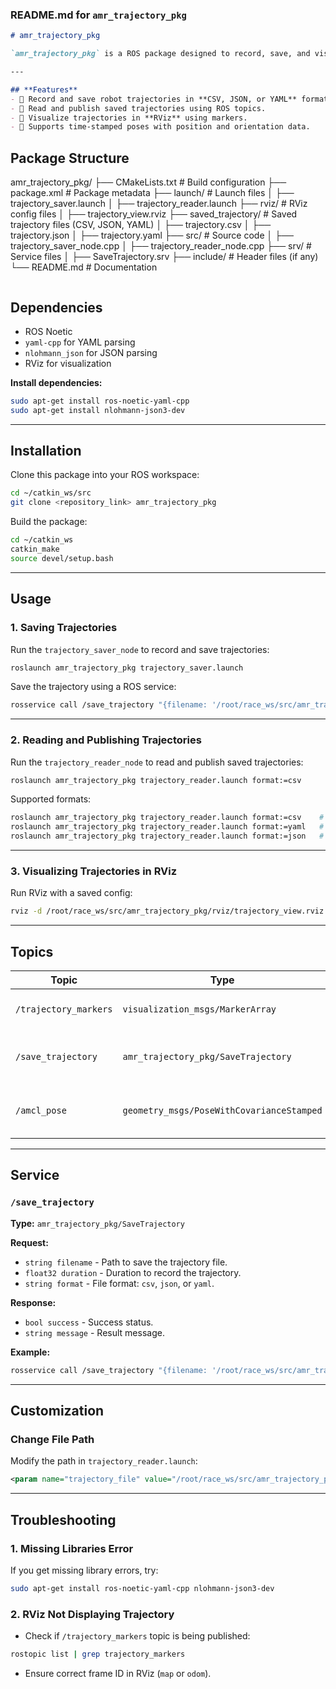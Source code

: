 ### **README.md for `amr_trajectory_pkg`**

```markdown
# amr_trajectory_pkg

`amr_trajectory_pkg` is a ROS package designed to record, save, and visualize the trajectory of an autonomous mobile robot (AMR). It supports multiple file formats (CSV, JSON, YAML) for saving and reading trajectories and provides RViz integration for visualization.

---

## **Features**
- 📌 Record and save robot trajectories in **CSV, JSON, or YAML** formats.
- 📌 Read and publish saved trajectories using ROS topics.
- 📌 Visualize trajectories in **RViz** using markers.
- 📌 Supports time-stamped poses with position and orientation data.

```
## **Package Structure**

amr_trajectory_pkg/
├── CMakeLists.txt          # Build configuration
├── package.xml             # Package metadata
├── launch/                 # Launch files
│   ├── trajectory_saver.launch
│   ├── trajectory_reader.launch
├── rviz/                   # RViz config files
│   ├── trajectory_view.rviz
├── saved_trajectory/       # Saved trajectory files (CSV, JSON, YAML)
│   ├── trajectory.csv
│   ├── trajectory.json
│   ├── trajectory.yaml
├── src/                    # Source code
│   ├── trajectory_saver_node.cpp
│   ├── trajectory_reader_node.cpp
├── srv/                    # Service files
│   ├── SaveTrajectory.srv
├── include/                # Header files (if any)
└── README.md               # Documentation
```

```
## **Dependencies**
- ROS Noetic
- `yaml-cpp` for YAML parsing
- `nlohmann_json` for JSON parsing
- RViz for visualization

**Install dependencies:**
```bash
sudo apt-get install ros-noetic-yaml-cpp
sudo apt-get install nlohmann-json3-dev
```

---

## **Installation**
Clone this package into your ROS workspace:
```bash
cd ~/catkin_ws/src
git clone <repository_link> amr_trajectory_pkg
```

Build the package:
```bash
cd ~/catkin_ws
catkin_make
source devel/setup.bash
```

---

## **Usage**

### **1. Saving Trajectories**
Run the `trajectory_saver_node` to record and save trajectories:
```bash
roslaunch amr_trajectory_pkg trajectory_saver.launch
```

Save the trajectory using a ROS service:
```bash
rosservice call /save_trajectory "{filename: '/root/race_ws/src/amr_trajectory_pkg/saved_trajectory/trajectory.csv', duration: 10.0}"
```

---

### **2. Reading and Publishing Trajectories**
Run the `trajectory_reader_node` to read and publish saved trajectories:
```bash
roslaunch amr_trajectory_pkg trajectory_reader.launch format:=csv
```

Supported formats:
```bash
roslaunch amr_trajectory_pkg trajectory_reader.launch format:=csv    # Default
roslaunch amr_trajectory_pkg trajectory_reader.launch format:=yaml   # YAML format
roslaunch amr_trajectory_pkg trajectory_reader.launch format:=json   # JSON format
```

---

### **3. Visualizing Trajectories in RViz**
Run RViz with a saved config:
```bash
rviz -d /root/race_ws/src/amr_trajectory_pkg/rviz/trajectory_view.rviz
```

---

## **Topics**

| Topic                                    | Type                                    | Description                                       |
|------------------------------------------|-----------------------------------------|---------------------------------------------------|
| `/trajectory_markers`                    | `visualization_msgs/MarkerArray`        | Marker array for RViz visualization.               |
| `/save_trajectory`                       | `amr_trajectory_pkg/SaveTrajectory`     | Service to save recorded trajectories.             |
| `/amcl_pose`                             | `geometry_msgs/PoseWithCovarianceStamped` | Pose topic for recording trajectories.            |

---

## **Service**

### `/save_trajectory`
**Type:** `amr_trajectory_pkg/SaveTrajectory`

**Request:**
- `string filename` - Path to save the trajectory file.
- `float32 duration` - Duration to record the trajectory.
- `string format` - File format: `csv`, `json`, or `yaml`.

**Response:**
- `bool success` - Success status.
- `string message` - Result message.

**Example:**
```bash
rosservice call /save_trajectory "{filename: '/root/race_ws/src/amr_trajectory_pkg/saved_trajectory/trajectory.yaml', duration: 10.0, format: 'yaml'}"
```

---

## **Customization**

### **Change File Path**
Modify the path in `trajectory_reader.launch`:
```xml
<param name="trajectory_file" value="/root/race_ws/src/amr_trajectory_pkg/saved_trajectory/trajectory.csv" />
```

---

## **Troubleshooting**

### **1. Missing Libraries Error**
If you get missing library errors, try:
```bash
sudo apt-get install ros-noetic-yaml-cpp nlohmann-json3-dev
```

### **2. RViz Not Displaying Trajectory**
- Check if `/trajectory_markers` topic is being published:
```bash
rostopic list | grep trajectory_markers
```
- Ensure correct frame ID in RViz (`map` or `odom`).
